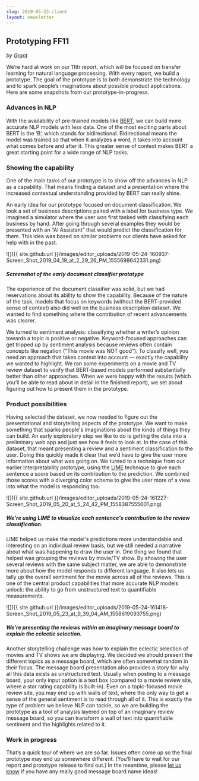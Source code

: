 ```yaml
---
slug: 2019-05-23-client
layout: newsletter
---
```


## Prototyping FF11
_by [Grant](https://twitter.com/grantcuster)_

We’re hard at work on our 11th report, which will be focused on transfer learning for natural language processing. With every report, we build a prototype. The goal of the prototype is to both demonstrate the technology and to spark people’s imaginations about possible product applications. Here are some snapshots from our prototype-in-progress.

### Advances in NLP

With the availability of pre-trained models like [BERT](https://github.com/google-research/bert), we can build more accurate NLP models with less data. One of the most exciting parts about BERT is the ‘B’, which stands for bidirectional. Bidirectional means the model was trained so that when it analyzes a word, it takes into account what comes before and after it. This greater sense of context makes BERT a great starting point for a wide range of NLP tasks.

### Showing the capability

One of the main tasks of our prototype is to show off the advances in NLP as a capability. That means finding a dataset and a presentation where the increased contextual understanding provided by BERT can really shine. 

An early idea for our prototype focused on document classification. We took a set of business descriptions paired with a label for business type. We imagined a simulator where the user was first tasked with classifying each business by hand. After going through several examples they would be presented with an “AI Assistant” that would predict the classification for them. This idea was based on similar problems our clients have asked for help with in the past.

![]({{ site.github.url }}/images/editor_uploads/2019-05-24-160937-Screen_Shot_2019_04_19_at_2_29_26_PM_1555698642331.png)

##### Screenshot of the early document classifier prototype

The experience of the document classifier was solid, but we had reservations about its ability to show the capability. Because of the nature of the task, models that focus on keywords (without the BERT-provided sense of context) also did well on the business description dataset. We wanted to find something where the contribution of recent advancements was clearer.

We turned to sentiment analysis: classifying whether a writer’s opinion towards a topic is positive or negative. Keyword-focused approaches can get tripped up by sentiment analysis because reviews often contain concepts like negation (“This movie was NOT good”). To classify well, you need an approach that takes context into account — exactly the capability we wanted to highlight. We ran some experiments on a movie and TV review dataset to verify that BERT-based models performed substantially better than other approaches. When we were happy with the results (which you’ll be able to read about in detail in the finished report), we set about figuring out how to present them in the prototype.

### Product possibilities

Having selected the dataset, we now needed to figure out the presentational and storytelling aspects of the prototype. We want to make something that sparks people's imaginations about the kinds of things they can build. An early exploratory step we like to do is getting the data into a preliminary web app and just see how it feels to look at. In the case of this dataset, that meant presenting a review and a sentiment classification to the user. Doing this quickly made it clear that we’d have to give the user more information about what was going on. We turned to a technique from our earlier Interpretability prototype, using the [LIME](https://www.oreilly.com/learning/introduction-to-local-interpretable-model-agnostic-explanations-lime) technique to give each sentence a score based on its contribution to the prediction. We combined those scores with a diverging color scheme to give the user more of a view into what the model is responding too.

![]({{ site.github.url }}/images/editor_uploads/2019-05-24-161227-Screen_Shot_2019_05_20_at_5_24_42_PM_1558387555601.png)

##### We're using LIME to visualize each sentence's contribution to the review classification.

LIME helped us make the model's predictions more understandable and interesting on an individual review basis, but we still needed a narrative about what was happening to draw the user in. One thing we found that helped was grouping the reviews by movie/TV show. By showing the user several reviews with the same subject matter, we are able to demonstrate more about how the model responds to different language. It also lets us tally up the overall sentiment for the movie across all of the reviews. This is one of the central product capabilities that more accurate NLP models unlock: the ability to go from unstructured text to quantifiable measurements.

![]({{ site.github.url }}/images/editor_uploads/2019-05-24-161418-Screen_Shot_2019_05_23_at_9_39_04_AM_1558619093755.png)

##### We're presenting the reviews within an imaginary message board to explain the eclectic selection.

Another storytelling challenge was how to explain the eclectic selection of movies and TV shows we are displaying. We decided we should present the different topics as a message board, which are often somewhat random in their focus. The message board presentation also provides a story for why all this data exists as unstructured text. Usually when posting to a message board, your only input option is a text box (compared to a movie review site, where a star rating capability is built-in). Even on a topic-focused movie review site, you may end up with walls of text, where the only way to get a sense of the general sentiment is to read through all of it. This is exactly the type of problem we believe NLP can tackle, so we are building the prototype as a tool of analysis layered on top of an imaginary review message board, so you can transform a wall of text into quantifiable sentiment and the highlights related to it.

### Work in progress

That’s a quick tour of where we are so far. Issues often come up so the final prototype may end up somewhere different. (You’ll have to wait for our report and prototype release to find out.) In the meantime, please [let us know](mailto:cffl@cloudera.com) if you have any really good message board name ideas!